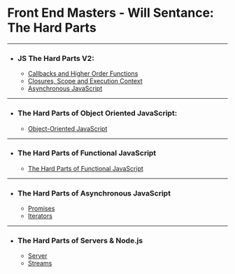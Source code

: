 # Front End Masters - Will Sentance: The Hard Parts

---

- ### JS The Hard Parts V2:

  - [Callbacks and Higher Order Functions](src/JS%20The%20Hard%20Parts%20V2/callbacks-and-higher-order-functions.ts)
  - [Closures, Scope and Execution Context](src/JS%20The%20Hard%20Parts%20V2/closures-scope-and-execution-context.ts)
  - [Asynchronous JavaScript](src/JS%20The%20Hard%20Parts%20V2/asynchronous-javascript.ts)

---

- ### The Hard Parts of Object Oriented JavaScript:
  - [Object-Oriented JavaScript](src/The%20Hard%20Parts%20of%20Object%20Oriented%20JavaScript/object-oriented-javaScript.ts)

---

- ### The Hard Parts of Functional JavaScript
  - [The Hard Parts of Functional JavaScript](src/The%20Hard%20Parts%20of%20Functional%20JavaScript/higher-order-functions.ts)

---

- ### The Hard Parts of Asynchronous JavaScript
  - [Promises](src/The%20Hard%20Parts%20of%20Asynchronous%20JavaScript/promises.ts)
  - [Iterators](src/The%20Hard%20Parts%20of%20Asynchronous%20JavaScript/iterators.ts)

---

- ### The Hard Parts of Servers & Node.js
  - [Server](src/The%20Hard%20Parts%20of%20Servers%20&%20Node.js/src/server.ts)
  - [Streams](src/The%20Hard%20Parts%20of%20Servers%20&%20Node.js/src/streams/streams.ts)

